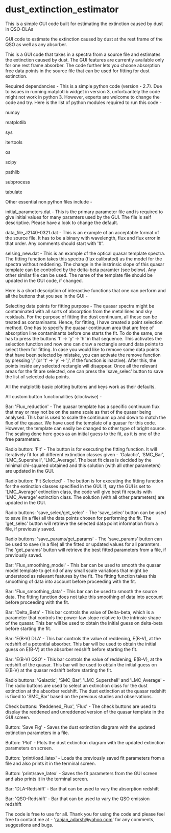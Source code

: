 # dust_extinction_estimator
This is a simple GUI code built for estimating the extinction caused by dust in QSO-DLAs

GUI code to estimate the extinction caused by dust at the rest frame of the QSO as well as any absorber.

This is a GUI code that takes in a spectra from a source file and estimates the extinction caused by dust. The GUI features are currently available only for one rest frame absorber. The code further lets you choose absorption free data points in the source file that can be used for fitting for dust extinction.

Required dependancies - This is a simple python code (version - 2.7). Due to issues in running matplotlib widget in version 3, unfortuantely the code might not work in python 3. However, experts are welcome to change the code and try. Here is the list of python modules required to run this code -

numpy

matplotlib

sys

itertools

os

scipy

pathlib

subprocess

tabulate



Other essential non python files include -

initial_parameters.dat - This is the primary parameter file and is required to give initial values for many paramters used by the GUI. The file is self descriptive. Please have a look to change the default.

data_file_J2140-0321.dat - This is an example of an acceptable format of the source file. It has to be a binary with wavelength, flux and flux error in that order. Any comments should start with '#'.

selsing_new.dat - This is an example of the optical quasar template spectra. The fitting function takes this spectra (flux calibrated) as the model for the spectra without reddening. The change in the instrinsic slope of this quasar template can be controlled by the delta-beta paramter (see below). Any other similar file can be used. The name of the template file should be updated in the GUI code, if changed. 



Here is a short description of interactive functions that one can perform and all the buttons that you see in the GUI -


Selecting data points for fitting purpose - The quasar spectra might be contaminated with all sorts of absorption from the metal lines and sky residuals. For the purpose of fitting the dust continuum, all these can be treated as contaminants. Hence, for fitting, I have created a point selection method. One has to specify the quasar continuum area that are free of absorption line contaminants before one starts the fit. To do the same, one has to press the buttons 't' -> 'y' -> 'h' in that sequence. This activates the selection function and now one can draw a rectangle around data points to select them for fitting. In case you would like to remove some data points that have been selected by mistake, you can activate the remove function by pressing 'j' (or 't' -> 'y' -> 'j', if the function is inactive). After this, the points inside any selected rectangle will disappear. Once all the relevant areas for the fit are selected, one can press the 'save_selec' button to save the list of selected data points.

All the matplotlib basic plotting buttons and keys work as their defaults.



All custom button functionalities (clockwise) -

Bar: 'Flux_reduction' - The quasar template has a specific continuum flux that may or may not be on the same scale as that of the quasar being analysed. This bar is used to scale the continuum up and down to match the flux of the quasar. We have used the template of a quasar for this code. However, the template can easily be changed to other type of bright source. The scaling done here goes as an initial guess to the fit, as it is one of the free parameters.

Radio button: 'Fit' - The button is for executing the fitting function. It will iteratively fit for all different extinction classes given - 'Galactic', 'SMC_Bar', 'LMC_Supershell', 'LMC_Average'. The best fit class is decided by the minimal chi-squared obtained and this solution (with all other parameters) are updated in the GUI.   


Radio button: 'Fit Selected' - The button is for executing the fitting function for the extinction classes specified in the GUI. If, say the GUI is set to 'LMC_Average' extinction class, the code will give best fit results with 'LMC_Average' extinction class. The solution (with all other parameters) are updated in the GUI.  


Radio buttons: 'save_selec/get_selec' - The 'save_selec' button can be used to save (in a file) all the data points chosen for performing the fit. The 'get_selec' button will retrieve the selected data point information from a file, if previously saved.


Radio buttons: 'save_params/get_params' - The 'save_params' button can be used to save (in a file) all the fitted or updated values for all paramters. The 'get_params' button will retrieve the best fitted parameters from a file, if previously saved.


Bar: 'Flux_smoothing_model' - This bar can be used to smooth the quasar model template to get rid of any small scale variations that might be understood as relevant features by the fit. The fitting function takes this smoothing of data into account before proceeding with the fit. 


Bar: 'Flux_smoothing_data' - This bar can be used to smooth the source data. The fitting function does not take this smoothing of data into account before proceeding with the fit.


Bar: 'Delta_Beta' - This bar controls the value of Delta-beta, which is a parameter that controls the power-law slope relative to the intrinsic shape of the quasar. This bar will be used to obtain the initial guess on delta-beta before starting the fit.


Bar: 'E(B-V) DLA' - This bar controls the value of reddening, E(B-V), at the redshift of a potential absorber. This bar will be used to obtain the initial guess on E(B-V) at the absorber redshift before starting the fit.


Bar: 'E(B-V) QSO' - This bar controls the value of reddening, E(B-V), at the redshift of the quasar. This bar will be used to obtain the initial guess on E(B-V) at the quasar redshift before starting the fit.


Radio buttons: 'Galactic', 'SMC_Bar', 'LMC_Supershell' and 'LMC_Average' - The radio buttons are used to select an extinction class for the dust extinction at the absorber redshift. The dust extinction at the quasar redshift is fixed to 'SMC_Bar' based on the previous studies and observations.


Check buttons: 'Reddened_Flux', 'Flux' - The check buttons are used to display the reddened and unreddened version of the quasar template in the GUI screen.


Button: 'Save Fig' - Saves the dust extinction diagram with the updated extinction parameters in a file.


Button: 'Plot' - Plots the dust extinction diagram with the updated extinction parameters on screen.


Button: 'print/load_latex' - Loads the previously saved fit parameters from a file and also prints it in the terminal screen.


Button: 'print/save_latex' - Saves the fit parameters from the GUI screen and also prints it in the terminal screen.


Bar: 'DLA-Redshift' - Bar that can be used to vary the absorption redshift

Bar: 'QSO-Redshift' - Bar that can be used to vary the QSO emission redshift




The code is free to use for all. Thank you for using the code and please feel free to contact me at - 'ranjan_adarsh@yahoo.com' for any comments, suggestions and bugs.
